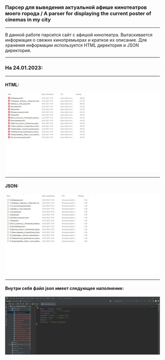 ### Парсер для выведения актуальной афише кинотеатров моего города / A parser for displaying the current poster of cinemas in my city
____
В данной работе парсится сайт с афишой кинотеатра. 
Вытаскивается информация о свежих кинопремьерах и краткое их описание.
Для хранения информации используется HTML директория и JSON директория.
____
### На 24.01.2023:
____
#### HTML:
![screen](picture/htmlmovie.jpg)
____
#### JSON:
![screen](picture/jsonmovie.jpg)
____
#### Внутри себя файл json имеет следующее наполнение:
![screen](picture/inside.jpg)
